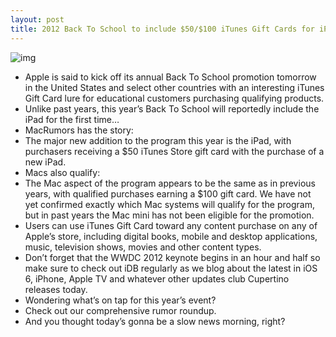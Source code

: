 ```yaml
---
layout: post
title: 2012 Back To School to include $50/$100 iTunes Gift Cards for iPad/Macs
---
```

![img](http://media.idownloadblog.com/wp-content/uploads/2011/10/itunes-gift-cards.jpg)
* Apple is said to kick off its annual Back To School promotion tomorrow in the United States and select other countries with an interesting iTunes Gift Card lure for educational customers purchasing qualifying products.
* Unlike past years, this year’s Back To School will reportedly include the iPad for the first time…
* MacRumors has the story:
* The major new addition to the program this year is the iPad, with purchasers receiving a $50 iTunes Store gift card with the purchase of a new iPad.
* Macs also qualify:
* The Mac aspect of the program appears to be the same as in previous years, with qualified purchases earning a $100 gift card. We have not yet confirmed exactly which Mac systems will qualify for the program, but in past years the Mac mini has not been eligible for the promotion.
* Users can use iTunes Gift Card toward any content purchase on any of Apple’s store, including digital books, mobile and desktop applications, music, television shows, movies and other content types.
* Don’t forget that the WWDC 2012 keynote begins in an hour and half so make sure to check out iDB regularly as we blog about the latest in iOS 6, iPhone, Apple TV and whatever other updates club Cupertino releases today.
* Wondering what’s on tap for this year’s event?
* Check out our comprehensive rumor roundup.
* And you thought today’s gonna be a slow news morning, right?

